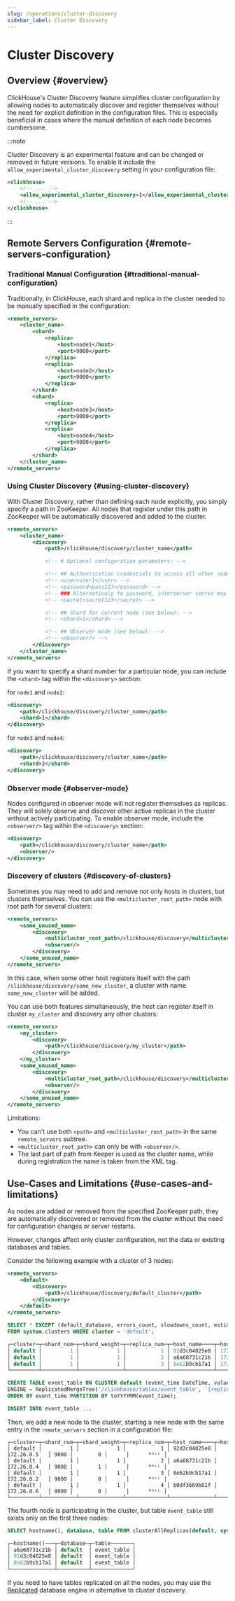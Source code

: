 ```yaml
---
slug: /operations/cluster-discovery
sidebar_label: Cluster Discovery
---
```

# Cluster Discovery

## Overview {#overview}

ClickHouse's Cluster Discovery feature simplifies cluster configuration by allowing nodes to automatically discover and register themselves without the need for explicit definition in the configuration files. This is especially beneficial in cases where the manual definition of each node becomes cumbersome.

:::note

Cluster Discovery is an experimental feature and can be changed or removed in future versions.
To enable it include the `allow_experimental_cluster_discovery` setting in your configuration file:

```xml
<clickhouse>
    <!-- ... -->
    <allow_experimental_cluster_discovery>1</allow_experimental_cluster_discovery>
    <!-- ... -->
</clickhouse>
```
:::

## Remote Servers Configuration {#remote-servers-configuration}

### Traditional Manual Configuration {#traditional-manual-configuration}

Traditionally, in ClickHouse, each shard and replica in the cluster needed to be manually specified in the configuration:

```xml
<remote_servers>
    <cluster_name>
        <shard>
            <replica>
                <host>node1</host>
                <port>9000</port>
            </replica>
            <replica>
                <host>node2</host>
                <port>9000</port>
            </replica>
        </shard>
        <shard>
            <replica>
                <host>node3</host>
                <port>9000</port>
            </replica>
            <replica>
                <host>node4</host>
                <port>9000</port>
            </replica>
        </shard>
    </cluster_name>
</remote_servers>

```

### Using Cluster Discovery {#using-cluster-discovery}

With Cluster Discovery, rather than defining each node explicitly, you simply specify a path in ZooKeeper. All nodes that register under this path in ZooKeeper will be automatically discovered and added to the cluster.

```xml
<remote_servers>
    <cluster_name>
        <discovery>
            <path>/clickhouse/discovery/cluster_name</path>

            <!-- # Optional configuration parameters: -->

            <!-- ## Authentication credentials to access all other nodes in cluster: -->
            <!-- <user>user1</user> -->
            <!-- <password>pass123</password> -->
            <!-- ### Alternatively to password, interserver secret may be used: -->
            <!-- <secret>secret123</secret> -->

            <!-- ## Shard for current node (see below): -->
            <!-- <shard>1</shard> -->

            <!-- ## Observer mode (see below): -->
            <!-- <observer/> -->
        </discovery>
    </cluster_name>
</remote_servers>
```

If you want to specify a shard number for a particular node, you can include the `<shard>` tag within the `<discovery>` section:

for `node1` and `node2`:

```xml
<discovery>
    <path>/clickhouse/discovery/cluster_name</path>
    <shard>1</shard>
</discovery>
```

for `node3` and `node4`:

```xml
<discovery>
    <path>/clickhouse/discovery/cluster_name</path>
    <shard>2</shard>
</discovery>
```

### Observer mode {#observer-mode}


Nodes configured in observer mode will not register themselves as replicas.
They will solely observe and discover other active replicas in the cluster without actively participating.
To enable observer mode, include the `<observer/>` tag within the `<discovery>` section:

```xml
<discovery>
    <path>/clickhouse/discovery/cluster_name</path>
    <observer/>
</discovery>
```


### Discovery of clusters {#discovery-of-clusters}

Sometimes you may need to add and remove not only hosts in clusters, but clusters themselves. You can use the `<multicluster_root_path>` node with root path for several clusters:

```xml
<remote_servers>
    <some_unused_name>
        <discovery>
            <multicluster_root_path>/clickhouse/discovery</multicluster_root_path>
            <observer/>
        </discovery>
    </some_unused_name>
</remote_servers>
```

In this case, when some other host registers itself with the path `/clickhouse/discovery/some_new_cluster`, a cluster with name `some_new_cluster` will be added.

You can use both features simultaneously, the host can register itself in cluster `my_cluster` and discovery any other clusters:

```xml
<remote_servers>
    <my_cluster>
        <discovery>
            <path>/clickhouse/discovery/my_cluster</path>
        </discovery>
    </my_cluster>
    <some_unused_name>
        <discovery>
            <multicluster_root_path>/clickhouse/discovery</multicluster_root_path>
            <observer/>
        </discovery>
    </some_unused_name>
</remote_servers>
```

Limitations:
- You can't use both `<path>` and `<multicluster_root_path>` in the same `remote_servers` subtree.
- `<multicluster_root_path>` can only be with `<observer/>`.
- The last part of path from Keeper is used as the cluster name, while during registration the name is taken from the XML tag.



## Use-Cases and Limitations {#use-cases-and-limitations}

As nodes are added or removed from the specified ZooKeeper path, they are automatically discovered or removed from the cluster without the need for configuration changes or server restarts.

However, changes affect only cluster configuration, not the data or existing databases and tables.

Consider the following example with a cluster of 3 nodes:


```xml
<remote_servers>
    <default>
        <discovery>
            <path>/clickhouse/discovery/default_cluster</path>
        </discovery>
    </default>
</remote_servers>
```

```sql
SELECT * EXCEPT (default_database, errors_count, slowdowns_count, estimated_recovery_time, database_shard_name, database_replica_name)
FROM system.clusters WHERE cluster = 'default';

┌─cluster─┬─shard_num─┬─shard_weight─┬─replica_num─┬─host_name────┬─host_address─┬─port─┬─is_local─┬─user─┬─is_active─┐
│ default │         1 │            1 │           1 │ 92d3c04025e8 │ 172.26.0.5   │ 9000 │        0 │      │      ᴺᵁᴸᴸ │
│ default │         1 │            1 │           2 │ a6a68731c21b │ 172.26.0.4   │ 9000 │        1 │      │      ᴺᵁᴸᴸ │
│ default │         1 │            1 │           3 │ 8e62b9cb17a1 │ 172.26.0.2   │ 9000 │        0 │      │      ᴺᵁᴸᴸ │
└─────────┴───────────┴──────────────┴─────────────┴──────────────┴──────────────┴──────┴──────────┴──────┴───────────┘
```

```sql
CREATE TABLE event_table ON CLUSTER default (event_time DateTime, value String)
ENGINE = ReplicatedMergeTree('/clickhouse/tables/event_table', '{replica}')
ORDER BY event_time PARTITION BY toYYYYMM(event_time);

INSERT INTO event_table ...
```

Then, we add a new node to the cluster, starting a new node with the same entry in the `remote_servers` section in a configuration file:

```response
┌─cluster─┬─shard_num─┬─shard_weight─┬─replica_num─┬─host_name────┬─host_address─┬─port─┬─is_local─┬─user─┬─is_active─┐
│ default │         1 │            1 │           1 │ 92d3c04025e8 │ 172.26.0.5   │ 9000 │        0 │      │      ᴺᵁᴸᴸ │
│ default │         1 │            1 │           2 │ a6a68731c21b │ 172.26.0.4   │ 9000 │        1 │      │      ᴺᵁᴸᴸ │
│ default │         1 │            1 │           3 │ 8e62b9cb17a1 │ 172.26.0.2   │ 9000 │        0 │      │      ᴺᵁᴸᴸ │
│ default │         1 │            1 │           4 │ b0df3669b81f │ 172.26.0.6   │ 9000 │        0 │      │      ᴺᵁᴸᴸ │
└─────────┴───────────┴──────────────┴─────────────┴──────────────┴──────────────┴──────┴──────────┴──────┴───────────┘
```

The fourth node is participating in the cluster, but table `event_table` still exists only on the first three nodes:


```sql
SELECT hostname(), database, table FROM clusterAllReplicas(default, system.tables) WHERE table = 'event_table' FORMAT PrettyCompactMonoBlock

┌─hostname()───┬─database─┬─table───────┐
│ a6a68731c21b │ default  │ event_table │
│ 92d3c04025e8 │ default  │ event_table │
│ 8e62b9cb17a1 │ default  │ event_table │
└──────────────┴──────────┴─────────────┘
```

If you need to have tables replicated on all the nodes, you may use the [Replicated](../engines/database-engines/replicated.md) database engine in alternative to cluster discovery.

